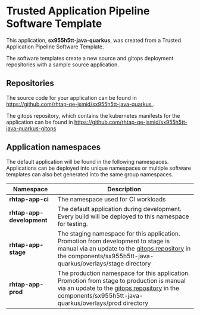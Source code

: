 # Trusted Application Pipeline Software Template

This application, **sx955h5tt-java-quarkus**, was created from a Trusted Application Pipeline Software Template.

The software templates create a new source and gitops deployment repositories with a sample source application. 

## Repositories

The source code for your application can be found in [https://github.com/rhtap-qe-jsmid/sx955h5tt-java-quarkus ](https://github.com/rhtap-qe-jsmid/sx955h5tt-java-quarkus ).
 
The gitops repository, which contains the kubernetes manifests for the application can be found in 
[https://github.com/rhtap-qe-jsmid/sx955h5tt-java-quarkus-gitops ](https://github.com/rhtap-qe-jsmid/sx955h5tt-java-quarkus-gitops ) 

## Application namespaces 

The default application will be found in the following namespaces. Applications can be deployed into unique namespaces or multiple software templates can also bet generated into the same group namespaces.  

|  Namespace   |  Description   |  
| -------- | -------- |
| **rhtap-app-ci** | The namespace used for CI workloads |
| **rhtap-app-development** | The default application during development. Every build will be deployed to this namespace for testing. |
| **rhtap-app-stage** | The staging namespace for this application. Promotion from development to stage is manual via an update to the [gitops repository](https://github.com/rhtap-qe-jsmid/sx955h5tt-java-quarkus-gitops ) in the components/sx955h5tt-java-quarkus/overlays/stage directory |
| **rhtap-app-prod** | The production namespace for this application. Promotion from stage to production is manual via an update to the [gitops repository](https://github.com/rhtap-qe-jsmid/sx955h5tt-java-quarkus-gitops ) in the components/sx955h5tt-java-quarkus/overlays/prod directory |